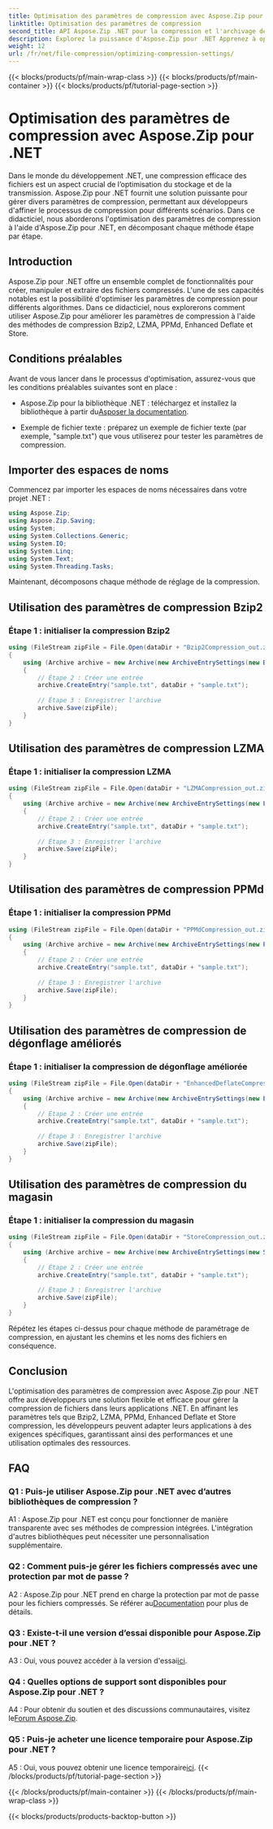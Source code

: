 ```yaml
---
title: Optimisation des paramètres de compression avec Aspose.Zip pour .NET
linktitle: Optimisation des paramètres de compression
second_title: API Aspose.Zip .NET pour la compression et l'archivage de fichiers
description: Explorez la puissance d'Aspose.Zip pour .NET Apprenez à optimiser les paramètres de compression étape par étape à l'aide des méthodes Bzip2, LZMA, PPMd, Enhanced Deflate et Store. Améliorez vos applications .NET avec une compression de fichiers efficace.
weight: 12
url: /fr/net/file-compression/optimizing-compression-settings/
---
```


{{< blocks/products/pf/main-wrap-class >}}
{{< blocks/products/pf/main-container >}}
{{< blocks/products/pf/tutorial-page-section >}}

# Optimisation des paramètres de compression avec Aspose.Zip pour .NET

Dans le monde du développement .NET, une compression efficace des fichiers est un aspect crucial de l’optimisation du stockage et de la transmission. Aspose.Zip pour .NET fournit une solution puissante pour gérer divers paramètres de compression, permettant aux développeurs d'affiner le processus de compression pour différents scénarios. Dans ce didacticiel, nous aborderons l'optimisation des paramètres de compression à l'aide d'Aspose.Zip pour .NET, en décomposant chaque méthode étape par étape.

## Introduction

Aspose.Zip pour .NET offre un ensemble complet de fonctionnalités pour créer, manipuler et extraire des fichiers compressés. L'une de ses capacités notables est la possibilité d'optimiser les paramètres de compression pour différents algorithmes. Dans ce didacticiel, nous explorerons comment utiliser Aspose.Zip pour améliorer les paramètres de compression à l'aide des méthodes de compression Bzip2, LZMA, PPMd, Enhanced Deflate et Store.

## Conditions préalables

Avant de vous lancer dans le processus d'optimisation, assurez-vous que les conditions préalables suivantes sont en place :

-  Aspose.Zip pour la bibliothèque .NET : téléchargez et installez la bibliothèque à partir du[Asposer la documentation](https://reference.aspose.com/zip/net/).

- Exemple de fichier texte : préparez un exemple de fichier texte (par exemple, "sample.txt") que vous utiliserez pour tester les paramètres de compression.

## Importer des espaces de noms

Commencez par importer les espaces de noms nécessaires dans votre projet .NET :

```csharp
using Aspose.Zip;
using Aspose.Zip.Saving;
using System;
using System.Collections.Generic;
using System.IO;
using System.Linq;
using System.Text;
using System.Threading.Tasks;
```

Maintenant, décomposons chaque méthode de réglage de la compression.

## Utilisation des paramètres de compression Bzip2

### Étape 1 : initialiser la compression Bzip2

```csharp
using (FileStream zipFile = File.Open(dataDir + "Bzip2Compression_out.zip", FileMode.Create))
{
    using (Archive archive = new Archive(new ArchiveEntrySettings(new Bzip2CompressionSettings())))
    {
        // Étape 2 : Créer une entrée
        archive.CreateEntry("sample.txt", dataDir + "sample.txt");
        
        // Étape 3 : Enregistrer l'archive
        archive.Save(zipFile);
    }
}
```

## Utilisation des paramètres de compression LZMA

### Étape 1 : initialiser la compression LZMA

```csharp
using (FileStream zipFile = File.Open(dataDir + "LZMACompression_out.zip", FileMode.Create))
{
    using (Archive archive = new Archive(new ArchiveEntrySettings(new LzmaCompressionSettings())))
    {
        // Étape 2 : Créer une entrée
        archive.CreateEntry("sample.txt", dataDir + "sample.txt");
        
        // Étape 3 : Enregistrer l'archive
        archive.Save(zipFile);
    }
}
```

## Utilisation des paramètres de compression PPMd

### Étape 1 : initialiser la compression PPMd

```csharp
using (FileStream zipFile = File.Open(dataDir + "PPMdCompression_out.zip", FileMode.Create))
{
    using (Archive archive = new Archive(new ArchiveEntrySettings(new PPMdCompressionSettings())))
    {
        // Étape 2 : Créer une entrée
        archive.CreateEntry("sample.txt", dataDir + "sample.txt");
        
        // Étape 3 : Enregistrer l'archive
        archive.Save(zipFile);
    }
}
```

## Utilisation des paramètres de compression de dégonflage améliorés

### Étape 1 : initialiser la compression de dégonflage améliorée

```csharp
using (FileStream zipFile = File.Open(dataDir + "EnhancedDeflateCompression_out.zip", FileMode.Create))
{
    using (Archive archive = new Archive(new ArchiveEntrySettings(new EnhancedDeflateCompressionSettings())))
    {
        // Étape 2 : Créer une entrée
        archive.CreateEntry("sample.txt", dataDir + "sample.txt");
        
        // Étape 3 : Enregistrer l'archive
        archive.Save(zipFile);
    }
}
```

## Utilisation des paramètres de compression du magasin

### Étape 1 : initialiser la compression du magasin

```csharp
using (FileStream zipFile = File.Open(dataDir + "StoreCompression_out.zip", FileMode.Create))
{
    using (Archive archive = new Archive(new ArchiveEntrySettings(new StoreCompressionSettings())))
    {
        // Étape 2 : Créer une entrée
        archive.CreateEntry("sample.txt", dataDir + "sample.txt");
        
        // Étape 3 : Enregistrer l'archive
        archive.Save(zipFile);
    }
}
```

Répétez les étapes ci-dessus pour chaque méthode de paramétrage de compression, en ajustant les chemins et les noms des fichiers en conséquence.

## Conclusion

L'optimisation des paramètres de compression avec Aspose.Zip pour .NET offre aux développeurs une solution flexible et efficace pour gérer la compression de fichiers dans leurs applications .NET. En affinant les paramètres tels que Bzip2, LZMA, PPMd, Enhanced Deflate et Store compression, les développeurs peuvent adapter leurs applications à des exigences spécifiques, garantissant ainsi des performances et une utilisation optimales des ressources.

## FAQ

### Q1 : Puis-je utiliser Aspose.Zip pour .NET avec d’autres bibliothèques de compression ?

A1 : Aspose.Zip pour .NET est conçu pour fonctionner de manière transparente avec ses méthodes de compression intégrées. L'intégration d'autres bibliothèques peut nécessiter une personnalisation supplémentaire.

### Q2 : Comment puis-je gérer les fichiers compressés avec une protection par mot de passe ?

 A2 : Aspose.Zip pour .NET prend en charge la protection par mot de passe pour les fichiers compressés. Se référer au[Documentation](https://reference.aspose.com/zip/net/) pour plus de détails.

### Q3 : Existe-t-il une version d’essai disponible pour Aspose.Zip pour .NET ?

 A3 : Oui, vous pouvez accéder à la version d'essai[ici](https://releases.aspose.com/).

### Q4 : Quelles options de support sont disponibles pour Aspose.Zip pour .NET ?

A4 : Pour obtenir du soutien et des discussions communautaires, visitez le[Forum Aspose.Zip](https://forum.aspose.com/c/zip/37).

### Q5 : Puis-je acheter une licence temporaire pour Aspose.Zip pour .NET ?

 A5 : Oui, vous pouvez obtenir une licence temporaire[ici](https://purchase.aspose.com/temporary-license/).
{{< /blocks/products/pf/tutorial-page-section >}}

{{< /blocks/products/pf/main-container >}}
{{< /blocks/products/pf/main-wrap-class >}}

{{< blocks/products/products-backtop-button >}}
